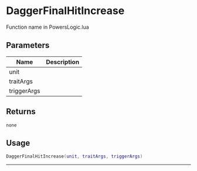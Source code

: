 # DaggerFinalHitIncrease

Function name in PowersLogic.lua

## Parameters

| Name        | Description |
| ----------- | ----------- |
| unit        |             |
| traitArgs   |             |
| triggerArgs |             |

## Returns

`none`

## Usage

```lua
DaggerFinalHitIncrease(unit, traitArgs, triggerArgs)
```

---
